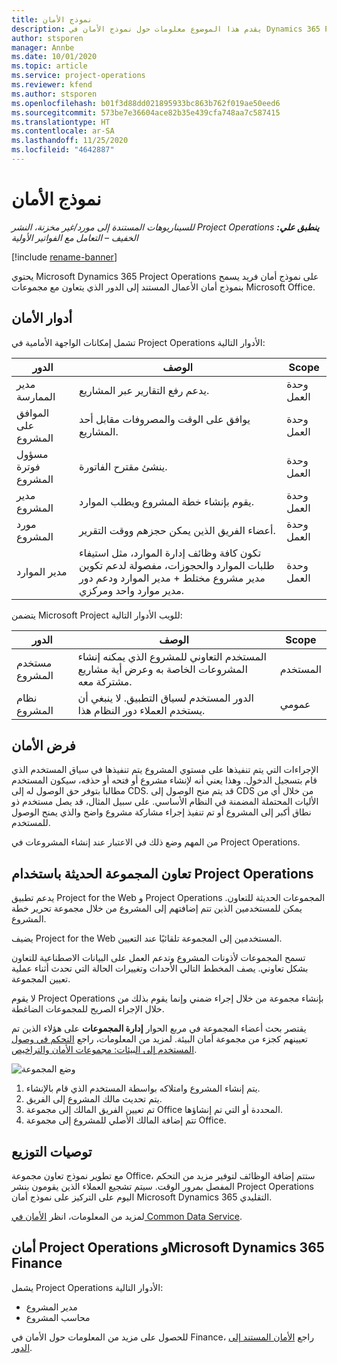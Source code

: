 ```yaml
---
title: نموذج الأمان
description: يقدم هذا الموضوع معلومات حول نموذج الأمان في Dynamics 365 Project Operations.
author: stsporen
manager: Annbe
ms.date: 10/01/2020
ms.topic: article
ms.service: project-operations
ms.reviewer: kfend
ms.author: stsporen
ms.openlocfilehash: b01f3d88dd021895933bc863b762f019ae50eed6
ms.sourcegitcommit: 573be7e36604ace82b35e439cfa748aa7c587415
ms.translationtype: HT
ms.contentlocale: ar-SA
ms.lasthandoff: 11/25/2020
ms.locfileid: "4642887"
---
```

# <a name="security-model"></a>نموذج الأمان

_**ينطبق علي:** ‏‫Project Operations للسيناريوهات المستندة إلى مورد/غير مخزنة‬، ‏‫النشر الخفيف – التعامل مع الفواتير الأولية‬_

[!include [rename-banner](~/includes/cc-data-platform-banner.md)]

يحتوي Microsoft Dynamics 365 Project Operations على نموذج أمان فريد يسمح بنموذج أمان الأعمال المستند إلى الدور الذي يتعاون مع مجموعات Microsoft Office. 


## <a name="security-roles"></a>أدوار الأمان
تشمل إمكانات الواجهة الأمامية في Project Operations الأدوار التالية:

| الدور                          | ‏‏الوصف                                                                                                                                                                 | Scope |
|-------------------------------|-----------------------------------------------------------------------------------------------------------------------------------------------------------------------------|------|
| مدير الممارسة              | يدعم رفع التقارير عبر المشاريع.                                                                                                            | وحدة العمل              |
| الموافق على المشروع              | يوافق على الوقت والمصروفات مقابل أحد المشاريع.                                                                                                                              | وحدة العمل |
| مسؤول فوترة المشروع | ينشئ مقترح الفاتورة.                                                                                                                                                 | وحدة العمل |
| مدير المشروع               | يقوم بإنشاء خطة المشروع ويطلب الموارد.                                                                                                                              | وحدة العمل |
| مورد المشروع              | أعضاء الفريق الذين يمكن حجزهم ووقت التقرير.                                                                                                          | وحدة العمل|
| مدير الموارد              | تكون كافة وظائف إدارة الموارد، مثل استيفاء طلبات الموارد والحجوزات، مفصولة لدعم تكوين مدير مشروع مختلط + مدير الموارد ودعم دور مدير موارد واحد ومركزي. | وحدة العمل |


يتضمن Microsoft Project للويب الأدوار التالية:

| الدور           | ‏‏الوصف                                                                                                        | Scope  |
|----------------|--------------------------------------------------------------------------------------------------------------------|--------|
| مستخدم المشروع   | المستخدم التعاوني للمشروع الذي يمكنه إنشاء المشروعات الخاصة به وعرض أية مشاريع مشتركة معه. | المستخدم   |
| نظام المشروع | الدور المستخدم لسياق التطبيق. لا ينبغي أن يستخدم العملاء دور النظام هذا.                                    | عمومي |

## <a name="security-enforcement"></a>فرض الأمان
الإجراءات التي يتم تنفيذها على مستوي المشروع يتم تنفيذها في سياق المستخدم الذي قام بتسجيل الدخول. وهذا يعني أنه لإنشاء مشروع أو فتحه أو حذفه، سيكون المستخدم مطالبا بتوفر حق الوصول له إلى CDS. قد يتم منح الوصول إلى CDS من خلال أي من الأليات المحتملة المضمنة في النظام الأساسي. على سبيل المثال، قد يصل مستخدم ذو نطاق أكبر إلى المشروع أو تم تنفيذ إجراء مشاركة مشروع واضح والذي يمنح الوصول للمستخدم.

من المهم وضع ذلك في الاعتبار عند إنشاء المشروعات في Project Operations.

## <a name="modern-group-collaboration-with-project-operations"></a>تعاون المجموعة الحديثة باستخدام Project Operations
يدعم تطبيق Project for the Web و Project Operations المجموعات الحديثة للتعاون. يمكن للمستخدمين الذين تتم إضافتهم إلى المشروع من خلال مجموعة تحرير خطة المشروع.

يضيف Project for the Web المستخدمين إلى المجموعة تلقائيًا عند التعيين.

تسمح المجموعات لأذونات المشروع وتدعم العمل على البيانات الاصطناعية للتعاون بشكل تعاوني. يصف المخطط التالي الأحداث وتغييرات الحالة التي تحدث أثناء عملية تعيين المجموعة.

لا يقوم Project Operations بإنشاء مجموعة من خلال إجراء ضمني وإنما يقوم بذلك من خلال الإجراء الصريح للمجموعات الضاغطة.

يقتصر بحث أعضاء المجموعة في مربع الحوار **إدارة المجموعات** على هؤلاء الذين تم تعيينهم كجزء من مجموعة أمان البيئة. لمزيد من المعلومات، راجع [التحكم في وصول المستخدم إلى البيئات: مجموعات الأمان والتراخيص](https://docs.microsoft.com/power-platform/admin/control-user-access).

![وضع المجموعة](./media/groupsmode.png)

1. يتم إنشاء المشروع وامتلاكه بواسطة المستخدم الذي قام بالإنشاء.
2. يتم تحديث مالك المشروع إلى الفريق.
3. تم تعيين الفريق المالك إلى مجموعة Office المحددة أو التي تم إنشاؤها.
4. تتم إضافة المالك الأصلي للمشروع إلى مجموعة Office.

## <a name="deployment-recommendation"></a>توصيات التوزيع
مع تطوير نموذج تعاون مجموعة Office، ستتم إضافة الوظائف لتوفير مزيد من التحكم المفصل بمرور الوقت. سيتم تشجيع العملاء الذين يقومون بنشر Project Operations اليوم على التركيز على نموذج أمان Microsoft Dynamics 365 التقليدي.

لمزيد من المعلومات، انظر [الأمان في Common Data Service](https://docs.microsoft.com/power-platform/admin/wp-security).

## <a name="project-operations-and-microsoft-dynamics-365-finance-security"></a>أمان Project Operations وMicrosoft Dynamics 365 Finance
يشمل Project Operations الأدوار التالية:

- مدير المشروع
- محاسب المشروع

للحصول على مزيد من المعلومات حول الأمان في Finance، راجع [الأمان المستند إلى الدور](https://docs.microsoft.com/dynamics365/fin-ops-core/dev-itpro/sysadmin/role-based-security).


